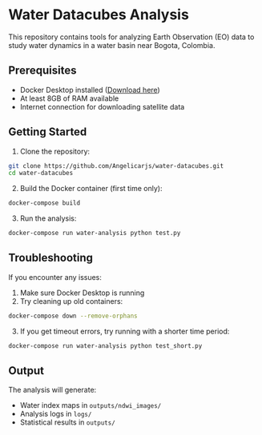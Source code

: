 # Water Datacubes Analysis

This repository contains tools for analyzing Earth Observation (EO) data to study water dynamics in a water basin near Bogota, Colombia.

## Prerequisites

- Docker Desktop installed ([Download here](https://www.docker.com/products/docker-desktop/))
- At least 8GB of RAM available
- Internet connection for downloading satellite data

## Getting Started

1. Clone the repository:
```bash
git clone https://github.com/Angelicarjs/water-datacubes.git
cd water-datacubes
```

2. Build the Docker container (first time only):
```bash
docker-compose build
```

3. Run the analysis:
```bash
docker-compose run water-analysis python test.py
```

## Troubleshooting

If you encounter any issues:

1. Make sure Docker Desktop is running
2. Try cleaning up old containers:
```bash
docker-compose down --remove-orphans
```

3. If you get timeout errors, try running with a shorter time period:
```bash
docker-compose run water-analysis python test_short.py
```

## Output

The analysis will generate:
- Water index maps in `outputs/ndwi_images/`
- Analysis logs in `logs/`
- Statistical results in `outputs/`
